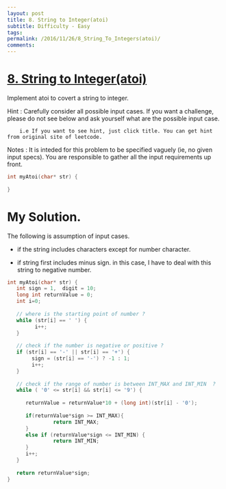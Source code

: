 ```yaml
---
layout: post
title: 8. String to Integer(atoi)
subtitle: Difficulty - Easy
tags:
permalink: /2016/11/26/8_String_To_Integers(atoi)/
comments:
---
```


# [8. String to Integer(atoi)](https://leetcode.com/problems/string-to-integer-atoi/)

Implement atoi to covert a string to integer.

Hint  : Carefully consider all possible input cases. If you want a challenge, please do not see below and ask yourself what are the possible input case.

        i.e If you want to see hint, just click title. You can get hint from original site of leetcode.

Notes : It is inteded for this problem to be specified vaguely (ie, no given input specs). You are responsible to gather all the input requirements up front.

```c
int myAtoi(char* str) {
    
}
```

# My Solution. 

 The following is assumption of input cases. 
 
 - if the string includes characters except for number character. 
 
 - if string first includes minus sign. in this case, I have to deal with this string to negative number.  


```c
int myAtoi(char* str) {
   int sign = 1,  digit = 10;
   long int returnValue = 0; 
   int i=0; 
   
   // where is the starting point of number ?
   while (str[i] == ' ') {
         i++;
   }
   
   // check if the number is negative or positive ?
   if (str[i] == '-' || str[i] == '+') {
        sign = (str[i] == '-') ? -1 : 1;
        i++;
   }
   
   // check if the range of number is between INT_MAX and INT_MIN  ?
   while ( '0' <= str[i] && str[i] <= '9') {
      
      returnValue = returnValue*10 + (long int)(str[i] - '0');
      
      if(returnValue*sign >= INT_MAX){
               return INT_MAX;
      }
      else if (returnValue*sign <= INT_MIN) {
               return INT_MIN;
      }
      i++;
   }
   
   return returnValue*sign;
}
```
